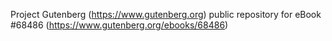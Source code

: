Project Gutenberg (https://www.gutenberg.org) public repository for
eBook #68486 (https://www.gutenberg.org/ebooks/68486)
